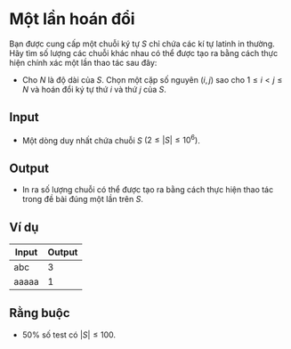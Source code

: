 # Một lần hoán đổi

<!-- https://atcoder.jp/contests/abc345/tasks/abc345_c -->

Bạn được cung cấp một chuỗi ký tự $S$ chỉ chứa các kí tự latinh in thường. Hãy tìm số lượng các chuỗi khác nhau có thể được tạo ra bằng cách thực hiện chính xác một lần thao tác sau đây:

- Cho $N$ là độ dài của $S$. Chọn một cặp số nguyên $(i, j)$ sao cho $1 \le i < j \le N$ và hoán đổi ký tự thứ $i$ và thứ $j$ của $S$.

## Input

- Một dòng duy nhất chứa chuỗi $S$ $(2\le |S|\le 10^6)$.

## Output

- In ra số lượng chuỗi có thể được tạo ra bằng cách thực hiện thao tác trong đề bài đúng một lần trên $S$.

## Ví dụ

| Input | Output |
|-------|--------|
| abc   | 3      |
| aaaaa | 1      |

## Rằng buộc

- $50\%$ số test có $|S| \le 100$.
